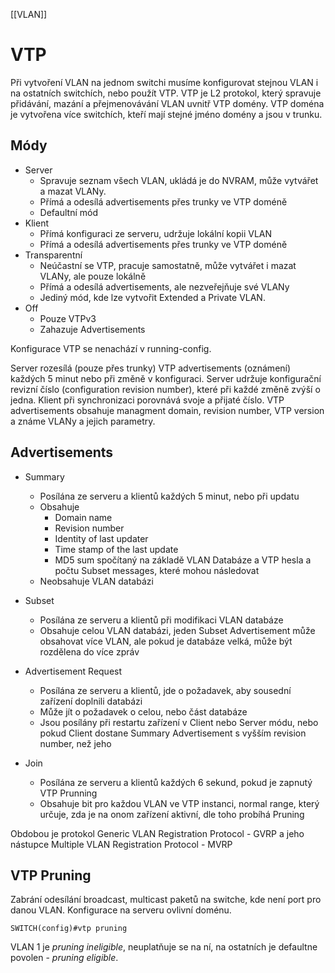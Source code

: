 [[VLAN]]
# VTP

Při vytvoření VLAN na jednom switchi musíme konfigurovat stejnou VLAN i na ostatních switchích, nebo použít VTP.
VTP je L2 protokol, který spravuje přidávání, mazání a přejmenovávání VLAN uvnitř VTP domény.
VTP doména je vytvořena více switchích, kteří mají stejné jméno domény a jsou v trunku.

## Módy

- Server
	- Spravuje seznam všech VLAN, ukládá je do NVRAM, může vytvářet a mazat VLANy.
	- Přímá a odesílá advertisements přes trunky ve VTP doméně
	- Defaultní mód
- Klient
	- Přímá konfiguraci ze serveru, udržuje lokální kopii VLAN
	- Přímá a odesílá advertisements přes trunky ve VTP doméně
- Transparentní
	- Neúčastní se VTP, pracuje samostatně, může vytvářet i mazat VLANy, ale pouze lokálně
	- Přímá a odesílá advertisements, ale nezveřejňuje své VLANy
	- Jediný mód, kde lze vytvořit Extended a Private VLAN.
- Off
	- Pouze VTPv3
	- Zahazuje Advertisements

Konfigurace VTP se nenachází v running-config.

Server rozesílá (pouze přes trunky) VTP advertisements (oznámení) každých 5 minut nebo při změně v konfiguraci. 
Server udržuje konfigurační revizní číslo (configuration revision number), které při každé změně zvýší o jedna. Klient při synchronizaci porovnává svoje a přijaté číslo. VTP advertisements obsahuje managment domain, revision number, VTP version a známe VLANy a jejich parametry. 

## Advertisements
- Summary
	- Posílána ze serveru a klientů každých 5 minut, nebo při updatu
	- Obsahuje
		- Domain name
		- Revision number
		- Identity of last updater
		- Time stamp of the last update
		- MD5 sum spočítaný na základě VLAN Databáze a VTP hesla a počtu Subset messages, které mohou následovat
	- Neobsahuje VLAN databázi
		
- Subset
	- Posílána ze serveru a klientů při modifikaci VLAN databáze
	- Obsahuje celou VLAN databázi, jeden Subset Advertisement může obsahovat více VLAN, ale pokud je databáze velká, může být rozdělena do více zpráv
	
- Advertisement Request
	- Posílána ze serveru a klientů, jde o požadavek, aby sousední zařízení doplnili databázi
	- Může jít o požadavek o celou, nebo část databáze
	- Jsou posílány při restartu zařízení v Client nebo Server módu, nebo pokud Client dostane Summary Advertisement s vyšším revision number, než jeho
		
- Join
	- Posílána ze serveru a klientů každých 6 sekund, pokud je zapnutý VTP Prunning
	- Obsahuje bit pro každou VLAN ve VTP instanci, normal range, který určuje, zda je na onom zařízení aktivní, dle toho probíhá Pruning 

Obdobou je protokol Generic VLAN Registration Protocol - GVRP a jeho nástupce Multiple VLAN Registration Protocol - MVRP                                    

## VTP Pruning

Zabrání odesílání broadcast, multicast paketů na switche, kde není port pro danou VLAN.
Konfigurace na serveru ovlivní doménu.

```
SWITCH(config)#vtp pruning
```                                                                     

VLAN 1 je *pruning ineligible*, neuplatňuje se na ní, na ostatních je defaultne povolen - *pruning eligible*.